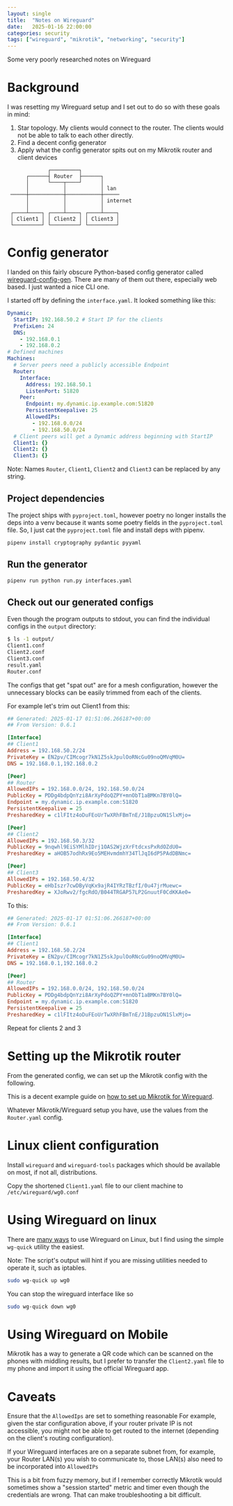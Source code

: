 ```yaml
---
layout: single
title:  "Notes on Wireguard"
date:   2025-01-16 22:00:00
categories: security
tags: ["wireguard", "mikrotik", "networking", "security"]
---
```


Some very poorly researched notes on Wireguard


# Background

I was resetting my Wireguard setup and I set out to do so with these goals in mind:

1. Star topology. My clients would connect to the router. The clients would not be able to talk to each other directly.
2. Find a decent config generator
3. Apply what the config generator spits out on my Mikrotik router and client devices


```                                  
             ┌─────────┐                
      ┌──────┤ Router  ├──────┐         
      │      └────┬────┘      │         
      │           │           │ lan     
 ─────┼───────────┼───────────┼─────    
      │           │           │ internet
      │           │           │         
 ┌────┴────┐ ┌────┴────┐ ┌────┴────┐    
 │ Client1 │ │ Client2 │ │ Client3 │    
 └─────────┘ └─────────┘ └─────────┘    
```                                     
                                    

# Config generator

I landed on this fairly obscure Python-based config generator called [wireguard-config-gen]. There are many of them out there, especially web based. I just wanted a nice CLI one.

I started off by defining the `interface.yaml`. It looked something like this:

```yaml
Dynamic:
  StartIP: 192.168.50.2 # Start IP for the clients
  PrefixLen: 24
  DNS:
    - 192.168.0.1
    - 192.168.0.2
# Defined machines
Machines:
  # Server peers need a publicly accessible Endpoint
  Router:
    Interface:
      Address: 192.168.50.1
      ListenPort: 51820
    Peer:
      Endpoint: my.dynamic.ip.example.com:51820
      PersistentKeepalive: 25
      AllowedIPs: 
        - 192.168.0.0/24
        - 192.168.50.0/24
  # Client peers will get a Dynamic address beginning with StartIP
  Client1: {}
  Client2: {}
  Client3: {}
```
Note: Names `Router`, `Client1`, `Client2` and `Client3` can be replaced by any string.

## Project dependencies

The project ships with `pyproject.toml`, however poetry no longer installs the deps into a venv because it wants some poetry fields in the `pyproject.toml` file.
So, I just cat the `pyproject.toml` file and install deps with pipenv.

```bash
pipenv install cryptography pydantic pyyaml
```

## Run the generator

```bash
pipenv run python run.py interfaces.yaml
```

## Check out our generated configs

Even though the program outputs to stdout, you can find the individual configs in the `output` directory:

```bash
$ ls -1 output/
Client1.conf
Client2.conf
Client3.conf
result.yaml
Router.conf
```

The configs that get "spat out" are for a mesh configuration, however the unnecessary blocks can be easily trimmed from each of the clients.

For example let's trim out Client1 from this:

```ini
## Generated: 2025-01-17 01:51:06.266187+00:00
## From Version: 0.6.1

[Interface]
## Client1
Address = 192.168.50.2/24
PrivateKey = EN2pv/CIMcogr7kN1Z5skJpulOoRNcGu09noQMVqM0U=
DNS = 192.168.0.1,192.168.0.2

[Peer]
## Router
AllowedIPs = 192.168.0.0/24, 192.168.50.0/24
PublicKey = PDDg4bdpQnYzi8ArXyPdoQZPY+mnObT1aBMKn7BY0lQ=
Endpoint = my.dynamic.ip.example.com:51820
PersistentKeepalive = 25
PresharedKey = c1lFItz4oDuFEoUrTwXRhFBmTnE/J1BpzuON1SlxMjo=

[Peer]
## Client2
AllowedIPs = 192.168.50.3/32
PublicKey = 9nqwhl9EiSYMlhIDrj1OAS2WjzXrFtdcxsPxRdOZdU0=
PresharedKey = aHOB57odhRx9Eo5MEHvmdmhY34TlJqI6dP5PAdDBNmc=

[Peer]
## Client3
AllowedIPs = 192.168.50.4/32
PublicKey = eHbIszr7cwDByVqKx9ajR4IYRzTBzfI/0u47jrMuewc=
PresharedKey = XJoRwv2/fgcRdO/B044TRGAP57LP2GnuutF0CdKKAe0=
```

To this:
```ini
## Generated: 2025-01-17 01:51:06.266187+00:00
## From Version: 0.6.1

[Interface]
## Client1
Address = 192.168.50.2/24
PrivateKey = EN2pv/CIMcogr7kN1Z5skJpulOoRNcGu09noQMVqM0U=
DNS = 192.168.0.1,192.168.0.2

[Peer]
## Router
AllowedIPs = 192.168.0.0/24, 192.168.50.0/24
PublicKey = PDDg4bdpQnYzi8ArXyPdoQZPY+mnObT1aBMKn7BY0lQ=
Endpoint = my.dynamic.ip.example.com:51820
PersistentKeepalive = 25
PresharedKey = c1lFItz4oDuFEoUrTwXRhFBmTnE/J1BpzuON1SlxMjo=
```

Repeat for clients 2 and 3

# Setting up the Mikrotik router

From the generated config, we can set up the Mikrotik config with the following.

This is a decent example guide on [how to set up Mikrotik for Wireguard][Mikrotik Wireguard example configuration].

Whatever Mikrotik/Wireguard setup you have, use the values from the `Router.yaml` config.

# Linux client configuration

Install `wireguard` and `wireguard-tools` packages which should be available on most, if not all, distributions.

Copy the shortened `Client1.yaml` file to our client machine to `/etc/wireguard/wg0.conf`

# Using Wireguard on linux

There are [many ways][Arch Linux page on WireGuard] to use Wireguard on Linux, but I find using the simple `wg-quick` utility the easiest.

Note: The script's output will hint if you are missing utilities needed to operate it, such as iptables.

```bash
sudo wg-quick up wg0
```

You can stop the wireguard interface like so
```bash
sudo wg-quick down wg0
```

# Using Wireguard on Mobile

Mikrotik has a way to generate a QR code which can be scanned on the phones with middling results, but I prefer to transfer the `Client2.yaml` file to my phone and import it using the official Wireguard app.


# Caveats

Ensure that the `AllowedIps` are set to something reasonable
For example, given the star configuration above, if your router private IP is not accessible, you might not be able to get routed to the internet (depending on the client's routing configuration).

If your Wireguard interfaces are on a separate subnet from, for example, your Router LAN(s) you wish to communicate to, those LAN(s) also need to be incorporated into `AllowedIPs`

This is a bit from fuzzy memory, but if I remember correctly Mikrotik would sometimes show a "session started" metric and timer even though the credentials are wrong. That can make troubleshooting a bit difficult.

[wireguard-config-gen]: https://github.com/radupotop/wireguard-config-gen
[Mikrotik Wireguard example configuration]: https://help.mikrotik.com/docs/spaces/ROS/pages/69664792/WireGuard#WireGuard-WireGuardinterfaceconfiguration
[Arch Linux page on WireGuard]: https://wiki.archlinux.org/title/WireGuard
